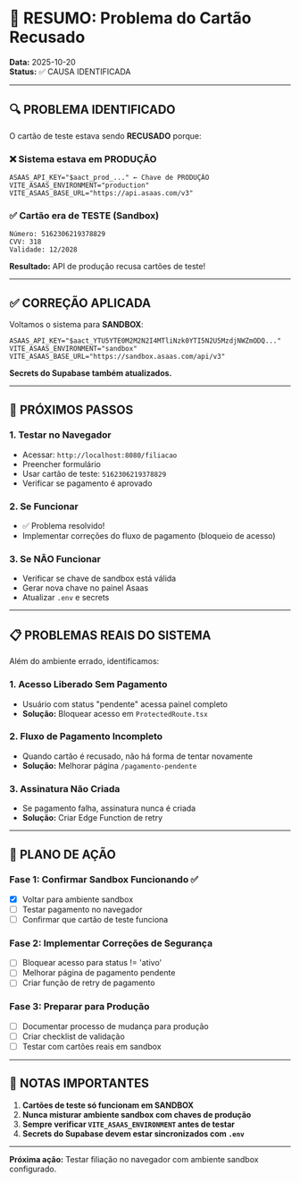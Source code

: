 # 🎯 RESUMO: Problema do Cartão Recusado

**Data:** 2025-10-20  
**Status:** ✅ CAUSA IDENTIFICADA

---

## 🔍 PROBLEMA IDENTIFICADO

O cartão de teste estava sendo **RECUSADO** porque:

### ❌ Sistema estava em PRODUÇÃO
```env
ASAAS_API_KEY="$aact_prod_..." ← Chave de PRODUÇÃO
VITE_ASAAS_ENVIRONMENT="production"
VITE_ASAAS_BASE_URL="https://api.asaas.com/v3"
```

### ✅ Cartão era de TESTE (Sandbox)
```
Número: 5162306219378829
CVV: 318
Validade: 12/2028
```

**Resultado:** API de produção recusa cartões de teste!

---

## ✅ CORREÇÃO APLICADA

Voltamos o sistema para **SANDBOX**:

```env
ASAAS_API_KEY="$aact_YTU5YTE0M2M2N2I4MTliNzk0YTI5N2U5MzdjNWZmODQ..."
VITE_ASAAS_ENVIRONMENT="sandbox"
VITE_ASAAS_BASE_URL="https://sandbox.asaas.com/api/v3"
```

**Secrets do Supabase também atualizados.**

---

## 🧪 PRÓXIMOS PASSOS

### 1. Testar no Navegador
- Acessar: `http://localhost:8080/filiacao`
- Preencher formulário
- Usar cartão de teste: `5162306219378829`
- Verificar se pagamento é aprovado

### 2. Se Funcionar
- ✅ Problema resolvido!
- Implementar correções do fluxo de pagamento (bloqueio de acesso)

### 3. Se NÃO Funcionar
- Verificar se chave de sandbox está válida
- Gerar nova chave no painel Asaas
- Atualizar `.env` e secrets

---

## 📋 PROBLEMAS REAIS DO SISTEMA

Além do ambiente errado, identificamos:

### 1. Acesso Liberado Sem Pagamento
- Usuário com status "pendente" acessa painel completo
- **Solução:** Bloquear acesso em `ProtectedRoute.tsx`

### 2. Fluxo de Pagamento Incompleto
- Quando cartão é recusado, não há forma de tentar novamente
- **Solução:** Melhorar página `/pagamento-pendente`

### 3. Assinatura Não Criada
- Se pagamento falha, assinatura nunca é criada
- **Solução:** Criar Edge Function de retry

---

## 🎯 PLANO DE AÇÃO

### Fase 1: Confirmar Sandbox Funcionando ✅
- [x] Voltar para ambiente sandbox
- [ ] Testar pagamento no navegador
- [ ] Confirmar que cartão de teste funciona

### Fase 2: Implementar Correções de Segurança
- [ ] Bloquear acesso para status != 'ativo'
- [ ] Melhorar página de pagamento pendente
- [ ] Criar função de retry de pagamento

### Fase 3: Preparar para Produção
- [ ] Documentar processo de mudança para produção
- [ ] Criar checklist de validação
- [ ] Testar com cartões reais em sandbox

---

## 📝 NOTAS IMPORTANTES

1. **Cartões de teste só funcionam em SANDBOX**
2. **Nunca misturar ambiente sandbox com chaves de produção**
3. **Sempre verificar `VITE_ASAAS_ENVIRONMENT` antes de testar**
4. **Secrets do Supabase devem estar sincronizados com `.env`**

---

**Próxima ação:** Testar filiação no navegador com ambiente sandbox configurado.
